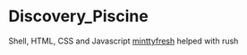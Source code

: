 # Discovery_Piscine
Shell, HTML, CSS and Javascript
[minttyfresh](https://github.com/mintyyfresh) helped with rush
